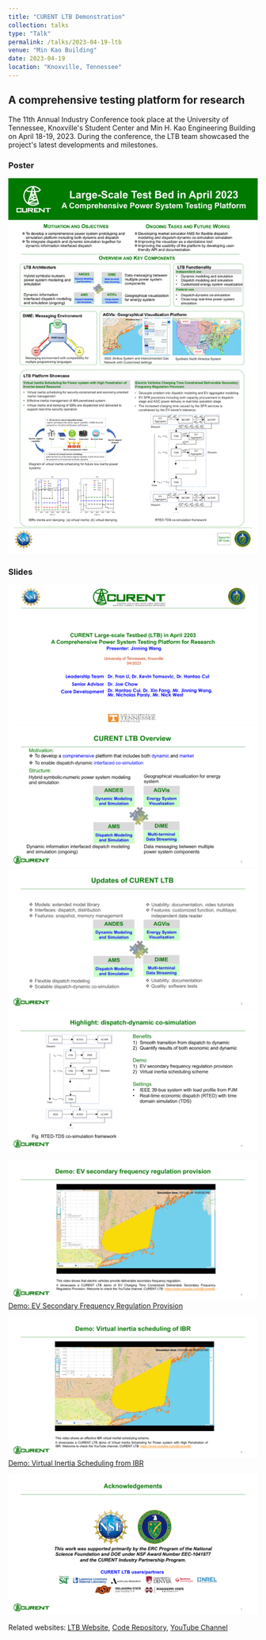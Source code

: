 ```yaml
---
title: "CURENT LTB Demonstration"
collection: talks
type: "Talk"
permalink: /talks/2023-04-19-ltb
venue: "Min Kao Building"
date: 2023-04-19
location: "Knoxville, Tennessee"
---
```


## A comprehensive testing platform for research

The 11th Annual Industry Conference took place at the University of Tennessee, Knoxville's Student Center and Min H. Kao Engineering Building on April 18-19, 2023. During the conference, the LTB team showcased the project's latest developments and milestones.

### Poster

![Poster](/images/archive/Poster_Apr_2023.png)

### Slides

![Slides1](/images/archive/Slides_Apr_2023_1.png)
![Slides2](/images/archive/Slides_Apr_2023_2.png)
![Slides3](/images/archive/Slides_Apr_2023_3.png)
![Slides4](/images/archive/Slides_Apr_2023_4.png)

![Slides5](/images/archive/Slides_Apr_2023_5.png)
[Demo: EV Secondary Frequency Regulation Provision](https://www.youtube.com/watch?v=VwsG5QuUKF8&list=PLE1ipkSMcqsbY8V8-DqVsMmlLMpXKtkld&ab_channel=CURENTLTB)

![Slides6](/images/archive/Slides_Apr_2023_6.png)
[Demo: Virtual Inertia Scheduling from IBR](https://www.youtube.com/watch?v=AXCPn-N7ML4&list=PLE1ipkSMcqsbY8V8-DqVsMmlLMpXKtkld&index=2&ab_channel=CURENTLTB)

![Slides7](/images/archive/Slides_Apr_2023_7.png)

Related websites:
[LTB Website](https://ltbcurent.org),
[Code Repository](https://github.com/CURENT),
[YouTube Channel](https://www.youtube.com/@curentltb)
